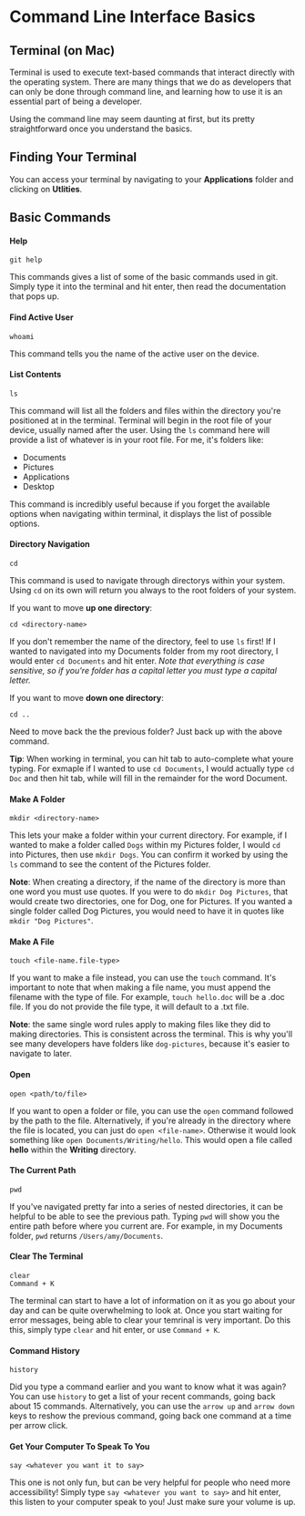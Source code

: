 # Command Line Interface Basics

## Terminal (on Mac)

Terminal is used to execute text-based commands that interact directly with the operating system. There are many things that we do as developers that can only be done through command line, and learning how to use it is an essential part of being a developer.

Using the command line may seem daunting at first, but its pretty straightforward once you understand the basics.

## Finding Your Terminal

You can access your terminal by navigating to your **Applications** folder and clicking on **Utlities**.

## Basic Commands

#### Help

    git help

This commands gives a list of some of the basic commands used in git. Simply type it into the terminal and hit enter, then read the documentation that pops up.

#### Find Active User

    whoami

This command tells you the name of the active user on the device.

#### List Contents

    ls

This command will list all the folders and files within the directory you're positioned at in the terminal. Terminal will begin in the root file of your device, usually named after the user. Using the `ls` command here will provide a list of whatever is in your root file. For me, it's folders like:

- Documents
- Pictures
- Applications
- Desktop

This command is incredibly useful because if you forget the available options when navigating within terminal, it displays the list of possible options.

#### Directory Navigation

    cd

This command is used to navigate through directorys within your system. Using `cd` on its own will return you always to the root folders of your system.

If you want to move **up one directory**:

    cd <directory-name>

If you don't remember the name of the directory, feel to use `ls` first! If I wanted to navigated into my Documents folder from my root directory, I would enter `cd Documents` and hit enter. _Note that everything is case sensitive, so if you're folder has a capital letter you must type a capital letter._

If you want to move **down one directory**:

    cd ..

Need to move back the the previous folder? Just back up with the above command.

**Tip**: When working in terminal, you can hit tab to auto-complete what youre typing. For exmaple if I wanted to use `cd Documents`, I would actually type `cd Doc` and then hit tab, while will fill in the remainder for the word Document.

#### Make A Folder

    mkdir <directory-name>

This lets your make a folder within your current directory. For example, if I wanted to make a folder called `Dogs` within my Pictures folder, I would `cd` into Pictures, then use `mkdir Dogs`. You can confirm it worked by using the `ls` command to see the content of the Pictures folder.

**Note**: When creating a directory, if the name of the directory is more than one word you must use quotes. If you were to do `mkdir Dog Pictures`, that would create two directories, one for Dog, one for Pictures. If you wanted a single folder called Dog Pictures, you would need to have it in quotes like `mkdir "Dog Pictures"`.

#### Make A File

    touch <file-name.file-type>

If you want to make a file instead, you can use the `touch` command. It's important to note that when making a file name, you must append the filename with the type of file. For example, `touch hello.doc` will be a .doc file. If you do not provide the file type, it will default to a .txt file.

**Note**: the same single word rules apply to making files like they did to making directories. This is consistent across the terminal. This is why you'll see many developers have folders like `dog-pictures`, because it's easier to navigate to later.

#### Open

    open <path/to/file>

If you want to open a folder or file, you can use the `open` command followed by the path to the file. Alternatively, if you're already in the directory where the file is located, you can just do `open <file-name>`. Otherwise it would look something like `open Documents/Writing/hello`. This would open a file called **hello** within the **Writing** directory.

#### The Current Path

    pwd

If you've navigated pretty far into a series of nested directories, it can be helpful to be able to see the previous path. Typing `pwd` will show you the entire path before where you current are. For example, in my Documents folder, `pwd` returns `/Users/amy/Documents`.

#### Clear The Terminal

    clear
    Command + K

The terminal can start to have a lot of information on it as you go about your day and can be quite overwhelming to look at. Once you start waiting for error messages, being able to clear your temrinal is very important. Do this this, simply type `clear` and hit enter, or use `Command + K`.

#### Command History

    history

Did you type a command earlier and you want to know what it was again? You can use `history` to get a list of your recent commands, going back about 15 commands. Alternatively, you can use the `arrow up` and `arrow down` keys to reshow the previous command, going back one command at a time per arrow click.

#### Get Your Computer To Speak To You

    say <whatever you want it to say>

This one is not only fun, but can be very helpful for people who need more accessibility! Simply type `say <whatever you want to say>` and hit enter, this listen to your computer speak to you! Just make sure your volume is up.
